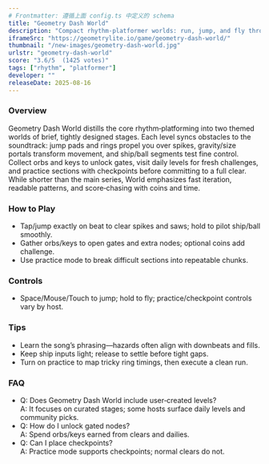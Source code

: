 ```yaml
---
# Frontmatter: 遵循上面 config.ts 中定义的 schema
title: "Geometry Dash World"
description: "Compact rhythm‑platformer worlds: run, jump, and fly through short music‑synced levels, unlock gates with collected orbs, and visit daily levels." 
iframeSrc: "https://geometrylite.io/game/geometry-dash-world/"
thumbnail: "/new-images/geometry-dash-world.jpg"
urlstr: "geometry-dash-world"
score: "3.6/5  (1425 votes)"
tags: ["rhythm", "platformer"]
developer: ""
releaseDate: 2025-08-16
---
```




### Overview
Geometry Dash World distills the core rhythm‑platforming into two themed worlds of brief, tightly designed stages. Each level syncs obstacles to the soundtrack: jump pads and rings propel you over spikes, gravity/size portals transform movement, and ship/ball segments test fine control. Collect orbs and keys to unlock gates, visit daily levels for fresh challenges, and practice sections with checkpoints before committing to a full clear. While shorter than the main series, World emphasizes fast iteration, readable patterns, and score‑chasing with coins and time.

### How to Play
- Tap/jump exactly on beat to clear spikes and saws; hold to pilot ship/ball smoothly.
- Gather orbs/keys to open gates and extra nodes; optional coins add challenge.
- Use practice mode to break difficult sections into repeatable chunks.

### Controls
- Space/Mouse/Touch to jump; hold to fly; practice/checkpoint controls vary by host.

### Tips
- Learn the song’s phrasing—hazards often align with downbeats and fills.
- Keep ship inputs light; release to settle before tight gaps.
- Turn on practice to map tricky ring timings, then execute a clean run.

### FAQ
- Q: Does Geometry Dash World include user‑created levels?  
  A: It focuses on curated stages; some hosts surface daily levels and community picks.
- Q: How do I unlock gated nodes?  
  A: Spend orbs/keys earned from clears and dailies.
- Q: Can I place checkpoints?  
  A: Practice mode supports checkpoints; normal clears do not.


